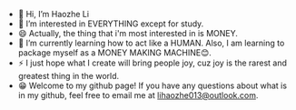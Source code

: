 - 👋 Hi, I’m Haozhe Li
- 👀 I’m interested in EVERYTHING except for study.
- 😄 Actually, the thing that i'm most interested in is MONEY.
- 🌱 I’m currently learning how to act like a HUMAN. Also, I am learning to package myself as a MONEY MAKING MACHINE😊.
- ⚡ I just hope what I create will bring people joy, cuz joy is the rarest and greatest thing in the world.
- 😁 Welcome to my github page! If you have any questions about what is in my github, feel free to email me at lihaozhe013@outlook.com.

<!---
yakitori00013/yakitori00013 is a ✨ special ✨ repository because its `README.md` (this file) appears on your GitHub profile.
You can click the Preview link to take a look at your changes.
--->

